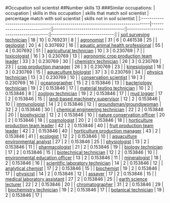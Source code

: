 #Occupation soil scientist
##Number skills 13
###Similar occupations:
| occupation                                                                        |   skills in this occupation |   skills that match soil scientist |   percentage match with soil scientist |   skills not in soil scientist |
|:----------------------------------------------------------------------------------|----------------------------:|-----------------------------------:|---------------------------------------:|-------------------------------:|
| [soil surveying technician](soil_surveying_technician.md)                         |                          18 |                                 10 |                               0.769231 |                              8 |
| [agronomist](agronomist.md)                                                       |                          31 |                                  6 |                               0.461538 |                             25 |
| [geologist](geologist.md)                                                         |                          20 |                                  4 |                               0.307692 |                             16 |
| [aquatic animal health professional](aquatic_animal_health_professional.md)       |                          55 |                                  4 |                               0.307692 |                             51 |
| [agricultural technician](agricultural_technician.md)                             |                          10 |                                  3 |                               0.230769 |                              7 |
| [toxicologist](toxicologist.md)                                                   |                          16 |                                  3 |                               0.230769 |                             13 |
| [agronomic crop production team leader](agronomic_crop_production_team_leader.md) |                          33 |                                  3 |                               0.230769 |                             30 |
| [chemistry technician](chemistry_technician.md)                                   |                          26 |                                  3 |                               0.230769 |                             23 |
| [crop production manager](crop_production_manager.md)                             |                          26 |                                  3 |                               0.230769 |                             23 |
| [kinesiologist](kinesiologist.md)                                                 |                          18 |                                  3 |                               0.230769 |                             15 |
| [aquaculture biologist](aquaculture_biologist.md)                                 |                          37 |                                  3 |                               0.230769 |                             34 |
| [physics technician](physics_technician.md)                                       |                          13 |                                  3 |                               0.230769 |                             10 |
| [conservation scientist](conservation_scientist.md)                               |                          19 |                                  3 |                               0.230769 |                             16 |
| [oceanographer](oceanographer.md)                                                 |                          15 |                                  2 |                               0.153846 |                             13 |
| [bacteriology technician](bacteriology_technician.md)                             |                          19 |                                  2 |                               0.153846 |                             17 |
| [material testing technician](material_testing_technician.md)                     |                          10 |                                  2 |                               0.153846 |                              8 |
| [zoology technician](zoology_technician.md)                                       |                          19 |                                  2 |                               0.153846 |                             17 |
| [mud logger](mud_logger.md)                                                       |                          17 |                                  2 |                               0.153846 |                             15 |
| [land-based machinery supervisor](land-based_machinery_supervisor.md)             |                          12 |                                  2 |                               0.153846 |                             10 |
| [immunologist](immunologist.md)                                                   |                          14 |                                  2 |                               0.153846 |                             12 |
| [groundsman/groundswoman](groundsman-groundswoman.md)                             |                          32 |                                  2 |                               0.153846 |                             30 |
| [chemical engineering technician](chemical_engineering_technician.md)             |                          22 |                                  2 |                               0.153846 |                             20 |
| [biophysicist](biophysicist.md)                                                   |                          12 |                                  2 |                               0.153846 |                             10 |
| [nature conservation officer](nature_conservation_officer.md)                     |                          20 |                                  2 |                               0.153846 |                             18 |
| [cosmologist](cosmologist.md)                                                     |                          20 |                                  2 |                               0.153846 |                             18 |
| [horticulture production team leader](horticulture_production_team_leader.md)     |                          42 |                                  2 |                               0.153846 |                             40 |
| [fruit production team leader](fruit_production_team_leader.md)                   |                          42 |                                  2 |                               0.153846 |                             40 |
| [horticulture production manager](horticulture_production_manager.md)             |                          43 |                                  2 |                               0.153846 |                             41 |
| [ecologist](ecologist.md)                                                         |                          12 |                                  2 |                               0.153846 |                             10 |
| [aquaculture environmental analyst](aquaculture_environmental_analyst.md)         |                          27 |                                  2 |                               0.153846 |                             25 |
| [physiologist](physiologist.md)                                                   |                          13 |                                  2 |                               0.153846 |                             11 |
| [pharmacologist](pharmacologist.md)                                               |                          21 |                                  2 |                               0.153846 |                             19 |
| [biology technician](biology_technician.md)                                       |                          17 |                                  2 |                               0.153846 |                             15 |
| [biotechnical technician](biotechnical_technician.md)                             |                          12 |                                  2 |                               0.153846 |                             10 |
| [environmental education officer](environmental_education_officer.md)             |                          13 |                                  2 |                               0.153846 |                             11 |
| [mineralogist](mineralogist.md)                                                   |                          18 |                                  2 |                               0.153846 |                             16 |
| [scientific laboratory technician](scientific_laboratory_technician.md)           |                          14 |                                  2 |                               0.153846 |                             12 |
| [analytical chemist](analytical_chemist.md)                                       |                          17 |                                  2 |                               0.153846 |                             15 |
| [biochemist](biochemist.md)                                                       |                          19 |                                  2 |                               0.153846 |                             17 |
| [physicist](physicist.md)                                                         |                          14 |                                  2 |                               0.153846 |                             12 |
| [assayer](assayer.md)                                                             |                          17 |                                  2 |                               0.153846 |                             15 |
| [medical laboratory assistant](medical_laboratory_assistant.md)                   |                          27 |                                  2 |                               0.153846 |                             25 |
| [earth science lecturer](earth_science_lecturer.md)                               |                          22 |                                  2 |                               0.153846 |                             20 |
| [chromatographer](chromatographer.md)                                             |                          31 |                                  2 |                               0.153846 |                             29 |
| [biochemistry technician](biochemistry_technician.md)                             |                          19 |                                  2 |                               0.153846 |                             17 |
| [botanical technician](botanical_technician.md)                                   |                          19 |                                  2 |                               0.153846 |                             17 |
